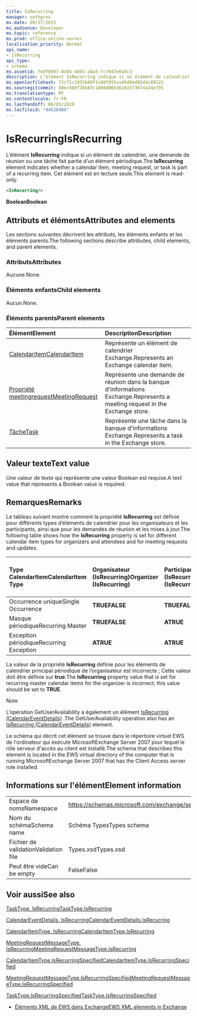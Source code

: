 ```yaml
---
title: IsRecurring
manager: sethgros
ms.date: 09/17/2015
ms.audience: Developer
ms.topic: reference
ms.prod: office-online-server
localization_priority: Normal
api_name:
- IsRecurring
api_type:
- schema
ms.assetid: f4df6997-8d5b-4893-a4a5-fc7047e0a9c3
description: L’élément IsRecurring indique si un élément de calendrier, une demande de réunion ou une tâche fait partie d’un élément périodique. Cet élément est en lecture seule.
ms.openlocfilehash: 72c71c1955b69f1c0df855ce4bd0ed02d4c89122
ms.sourcegitcommit: 88ec988f2bb67c1866d06b361615f3674a24e795
ms.translationtype: MT
ms.contentlocale: fr-FR
ms.lasthandoff: 06/03/2020
ms.locfileid: "44526486"
---
```

# <a name="isrecurring"></a><span data-ttu-id="1127c-104">IsRecurring</span><span class="sxs-lookup"><span data-stu-id="1127c-104">IsRecurring</span></span>

<span data-ttu-id="1127c-105">L’élément **IsRecurring** indique si un élément de calendrier, une demande de réunion ou une tâche fait partie d’un élément périodique.</span><span class="sxs-lookup"><span data-stu-id="1127c-105">The **IsRecurring** element indicates whether a calendar item, meeting request, or task is part of a recurring item.</span></span> <span data-ttu-id="1127c-106">Cet élément est en lecture seule.</span><span class="sxs-lookup"><span data-stu-id="1127c-106">This element is read-only.</span></span> 
  
```xml
<IsRecurring/>
```

 <span data-ttu-id="1127c-107">**Boolean**</span><span class="sxs-lookup"><span data-stu-id="1127c-107">**Boolean**</span></span>
## <a name="attributes-and-elements"></a><span data-ttu-id="1127c-108">Attributs et éléments</span><span class="sxs-lookup"><span data-stu-id="1127c-108">Attributes and elements</span></span>

<span data-ttu-id="1127c-109">Les sections suivantes décrivent les attributs, les éléments enfants et les éléments parents.</span><span class="sxs-lookup"><span data-stu-id="1127c-109">The following sections describe attributes, child elements, and parent elements.</span></span>
  
### <a name="attributes"></a><span data-ttu-id="1127c-110">Attributs</span><span class="sxs-lookup"><span data-stu-id="1127c-110">Attributes</span></span>

<span data-ttu-id="1127c-111">Aucune.</span><span class="sxs-lookup"><span data-stu-id="1127c-111">None.</span></span>
  
### <a name="child-elements"></a><span data-ttu-id="1127c-112">Éléments enfants</span><span class="sxs-lookup"><span data-stu-id="1127c-112">Child elements</span></span>

<span data-ttu-id="1127c-113">Aucun.</span><span class="sxs-lookup"><span data-stu-id="1127c-113">None.</span></span>
  
### <a name="parent-elements"></a><span data-ttu-id="1127c-114">Éléments parents</span><span class="sxs-lookup"><span data-stu-id="1127c-114">Parent elements</span></span>

|<span data-ttu-id="1127c-115">**Élément**</span><span class="sxs-lookup"><span data-stu-id="1127c-115">**Element**</span></span>|<span data-ttu-id="1127c-116">**Description**</span><span class="sxs-lookup"><span data-stu-id="1127c-116">**Description**</span></span>|
|:-----|:-----|
|[<span data-ttu-id="1127c-117">CalendarItem</span><span class="sxs-lookup"><span data-stu-id="1127c-117">CalendarItem</span></span>](calendaritem.md) <br/> |<span data-ttu-id="1127c-118">Représente un élément de calendrier Exchange.</span><span class="sxs-lookup"><span data-stu-id="1127c-118">Represents an Exchange calendar item.</span></span>  <br/> |
|[<span data-ttu-id="1127c-119">Propriété meetingrequest</span><span class="sxs-lookup"><span data-stu-id="1127c-119">MeetingRequest</span></span>](meetingrequest.md) <br/> |<span data-ttu-id="1127c-120">Représente une demande de réunion dans la banque d'informations Exchange.</span><span class="sxs-lookup"><span data-stu-id="1127c-120">Represents a meeting request in the Exchange store.</span></span>  <br/> |
|[<span data-ttu-id="1127c-121">Tâche</span><span class="sxs-lookup"><span data-stu-id="1127c-121">Task</span></span>](task.md) <br/> |<span data-ttu-id="1127c-122">Représente une tâche dans la banque d'informations Exchange.</span><span class="sxs-lookup"><span data-stu-id="1127c-122">Represents a task in the Exchange store.</span></span>  <br/> |
   
## <a name="text-value"></a><span data-ttu-id="1127c-123">Valeur texte</span><span class="sxs-lookup"><span data-stu-id="1127c-123">Text value</span></span>

<span data-ttu-id="1127c-124">Une valeur de texte qui représente une valeur Boolean est requise.</span><span class="sxs-lookup"><span data-stu-id="1127c-124">A text value that represents a Boolean value is required.</span></span>
  
## <a name="remarks"></a><span data-ttu-id="1127c-125">Remarques</span><span class="sxs-lookup"><span data-stu-id="1127c-125">Remarks</span></span>

<span data-ttu-id="1127c-126">Le tableau suivant montre comment la propriété **IsRecurring** est définie pour différents types d’éléments de calendrier pour les organisateurs et les participants, ainsi que pour les demandes de réunion et les mises à jour.</span><span class="sxs-lookup"><span data-stu-id="1127c-126">The following table shows how the **IsRecurring** property is set for different calendar item types for organizers and attendees and for meeting requests and updates.</span></span> 
  
|<span data-ttu-id="1127c-127">**Type CalendarItem**</span><span class="sxs-lookup"><span data-stu-id="1127c-127">**CalendarItem Type**</span></span>|<span data-ttu-id="1127c-128">**Organisateur <br/> (IsRecurring)**</span><span class="sxs-lookup"><span data-stu-id="1127c-128">**Organizer  <br/> (IsRecurring)**</span></span>|<span data-ttu-id="1127c-129">**Participant <br/> (IsRecurring)**</span><span class="sxs-lookup"><span data-stu-id="1127c-129">**Attendee  <br/> (IsRecurring)**</span></span>|<span data-ttu-id="1127c-130">**Demande de réunion/mise à jour <br/> (IsRecurring)**</span><span class="sxs-lookup"><span data-stu-id="1127c-130">**Meeting request/update  <br/> (IsRecurring)**</span></span>|
|:-----|:-----|:-----|:-----|
|<span data-ttu-id="1127c-131">Occurrence unique</span><span class="sxs-lookup"><span data-stu-id="1127c-131">Single Occurrence</span></span>  <br/> |<span data-ttu-id="1127c-132">**TRUE**</span><span class="sxs-lookup"><span data-stu-id="1127c-132">**FALSE**</span></span> <br/> |<span data-ttu-id="1127c-133">**TRUE**</span><span class="sxs-lookup"><span data-stu-id="1127c-133">**FALSE**</span></span> <br/> |<span data-ttu-id="1127c-134">**TRUE**</span><span class="sxs-lookup"><span data-stu-id="1127c-134">**FALSE**</span></span> <br/> |
|<span data-ttu-id="1127c-135">Masque périodique</span><span class="sxs-lookup"><span data-stu-id="1127c-135">Recurring Master</span></span>  <br/> |<span data-ttu-id="1127c-136">**TRUE**</span><span class="sxs-lookup"><span data-stu-id="1127c-136">**FALSE**</span></span> <br/> |<span data-ttu-id="1127c-137">**A**</span><span class="sxs-lookup"><span data-stu-id="1127c-137">**TRUE**</span></span> <br/> |<span data-ttu-id="1127c-138">**A**</span><span class="sxs-lookup"><span data-stu-id="1127c-138">**TRUE**</span></span> <br/> |
|<span data-ttu-id="1127c-139">Exception périodique</span><span class="sxs-lookup"><span data-stu-id="1127c-139">Recurring Exception</span></span>  <br/> |<span data-ttu-id="1127c-140">**A**</span><span class="sxs-lookup"><span data-stu-id="1127c-140">**TRUE**</span></span> <br/> |<span data-ttu-id="1127c-141">**A**</span><span class="sxs-lookup"><span data-stu-id="1127c-141">**TRUE**</span></span> <br/> |<span data-ttu-id="1127c-142">**A**</span><span class="sxs-lookup"><span data-stu-id="1127c-142">**TRUE**</span></span> <br/> |
   
<span data-ttu-id="1127c-143">La valeur de la propriété **IsRecurring** définie pour les éléments de calendrier principal périodique de l’organisateur est incorrecte ; Cette valeur doit être définie sur **true**.</span><span class="sxs-lookup"><span data-stu-id="1127c-143">The **IsRecurring** property value that is set for recurring master calendar items for the organizer is incorrect; this value should be set to **TRUE**.</span></span> 
  
> [!NOTE]
> <span data-ttu-id="1127c-144">L’opération GetUserAvailability a également un élément [IsRecurring (CalendarEventDetails)](isrecurring-calendareventdetails.md) .</span><span class="sxs-lookup"><span data-stu-id="1127c-144">The GetUserAvailability operation also has an [IsRecurring (CalendarEventDetails)](isrecurring-calendareventdetails.md) element.</span></span> 
  
<span data-ttu-id="1127c-145">Le schéma qui décrit cet élément se trouve dans le répertoire virtuel EWS de l'ordinateur qui exécute MicrosoftExchange Server 2007 pour lequel le rôle serveur d'accès au client est installé.</span><span class="sxs-lookup"><span data-stu-id="1127c-145">The schema that describes this element is located in the EWS virtual directory of the computer that is running MicrosoftExchange Server 2007 that has the Client Access server role installed.</span></span>
  
## <a name="element-information"></a><span data-ttu-id="1127c-146">Informations sur l'élément</span><span class="sxs-lookup"><span data-stu-id="1127c-146">Element information</span></span>

|||
|:-----|:-----|
|<span data-ttu-id="1127c-147">Espace de noms</span><span class="sxs-lookup"><span data-stu-id="1127c-147">Namespace</span></span>  <br/> |https://schemas.microsoft.com/exchange/services/2006/types  <br/> |
|<span data-ttu-id="1127c-148">Nom du schéma</span><span class="sxs-lookup"><span data-stu-id="1127c-148">Schema name</span></span>  <br/> |<span data-ttu-id="1127c-149">Schéma Types</span><span class="sxs-lookup"><span data-stu-id="1127c-149">Types schema</span></span>  <br/> |
|<span data-ttu-id="1127c-150">Fichier de validation</span><span class="sxs-lookup"><span data-stu-id="1127c-150">Validation file</span></span>  <br/> |<span data-ttu-id="1127c-151">Types.xsd</span><span class="sxs-lookup"><span data-stu-id="1127c-151">Types.xsd</span></span>  <br/> |
|<span data-ttu-id="1127c-152">Peut être vide</span><span class="sxs-lookup"><span data-stu-id="1127c-152">Can be empty</span></span>  <br/> |<span data-ttu-id="1127c-153">False</span><span class="sxs-lookup"><span data-stu-id="1127c-153">False</span></span>  <br/> |
   
## <a name="see-also"></a><span data-ttu-id="1127c-154">Voir aussi</span><span class="sxs-lookup"><span data-stu-id="1127c-154">See also</span></span>



[<span data-ttu-id="1127c-155">TaskType. IsRecurring</span><span class="sxs-lookup"><span data-stu-id="1127c-155">TaskType.IsRecurring</span></span>](https://msdn.microsoft.com/library/ExchangeWebServices.TaskType.IsRecurring.aspx)
  
[<span data-ttu-id="1127c-156">CalendarEventDetails. IsRecurring</span><span class="sxs-lookup"><span data-stu-id="1127c-156">CalendarEventDetails.IsRecurring</span></span>](https://msdn.microsoft.com/library/ExchangeWebServices.CalendarEventDetails.IsRecurring.aspx)
  
[<span data-ttu-id="1127c-157">CalendarItemType. IsRecurring</span><span class="sxs-lookup"><span data-stu-id="1127c-157">CalendarItemType.IsRecurring</span></span>](https://msdn.microsoft.com/library/ExchangeWebServices.CalendarItemType.IsRecurring.aspx)
  
[<span data-ttu-id="1127c-158">MeetingRequestMessageType. IsRecurring</span><span class="sxs-lookup"><span data-stu-id="1127c-158">MeetingRequestMessageType.IsRecurring</span></span>](https://msdn.microsoft.com/library/ExchangeWebServices.MeetingRequestMessageType.IsRecurring.aspx)
  
[<span data-ttu-id="1127c-159">CalendarItemType.IsRecurringSpecified</span><span class="sxs-lookup"><span data-stu-id="1127c-159">CalendarItemType.IsRecurringSpecified</span></span>](https://msdn.microsoft.com/library/ExchangeWebServices.CalendarItemType.IsRecurringSpecified.aspx)
  
[<span data-ttu-id="1127c-160">MeetingRequestMessageType.IsRecurringSpecified</span><span class="sxs-lookup"><span data-stu-id="1127c-160">MeetingRequestMessageType.IsRecurringSpecified</span></span>](https://msdn.microsoft.com/library/ExchangeWebServices.MeetingRequestMessageType.IsRecurringSpecified.aspx)
  
[<span data-ttu-id="1127c-161">TaskType.IsRecurringSpecified</span><span class="sxs-lookup"><span data-stu-id="1127c-161">TaskType.IsRecurringSpecified</span></span>](https://msdn.microsoft.com/library/ExchangeWebServices.TaskType.IsRecurringSpecified.aspx)


- [<span data-ttu-id="1127c-162">Éléments XML de EWS dans Exchange</span><span class="sxs-lookup"><span data-stu-id="1127c-162">EWS XML elements in Exchange</span></span>](ews-xml-elements-in-exchange.md)

